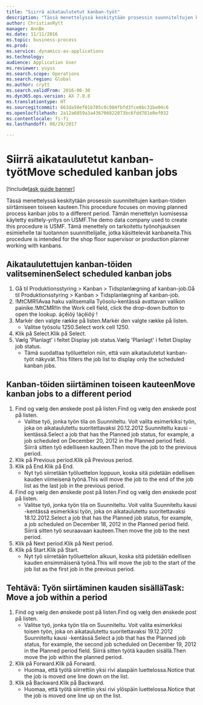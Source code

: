 ```yaml
--- 
title: "Siirrä aikataulutetut kanban-työt"
description: "Tässä menettelyssä keskitytään prosessin suunniteltujen kanban-töiden siirtämiseen toiseen kauteen."
author: ChristianRytt
manager: AnnBe
ms.date: 11/11/2016
ms.topic: business-process
ms.prod: 
ms.service: dynamics-ax-applications
ms.technology: 
audience: Application User
ms.reviewer: yuyus
ms.search.scope: Operations
ms.search.region: Global
ms.author: crytt
ms.search.validFrom: 2016-06-30
ms.dyn365.ops.version: AX 7.0.0
ms.translationtype: HT
ms.sourcegitcommit: 663da58ef01b705c0c984fbfd3fce8bc31be04c6
ms.openlocfilehash: 2a12a6859a3a436706822873bc6fdd781e0ef032
ms.contentlocale: fi-fi
ms.lasthandoff: 08/29/2017

---
```

# <a name="move-scheduled-kanban-jobs"></a><span data-ttu-id="bec3d-103">Siirrä aikataulutetut kanban-työt</span><span class="sxs-lookup"><span data-stu-id="bec3d-103">Move scheduled kanban jobs</span></span>

[!include[task guide banner](../../includes/task-guide-banner.md)]

<span data-ttu-id="bec3d-104">Tässä menettelyssä keskitytään prosessin suunniteltujen kanban-töiden siirtämiseen toiseen kauteen.</span><span class="sxs-lookup"><span data-stu-id="bec3d-104">This procedure focuses on moving planned process kanban jobs to a different period.</span></span> <span data-ttu-id="bec3d-105">Tämän menettelyn luomisessa käytetty esittely-yritys on USMF.</span><span class="sxs-lookup"><span data-stu-id="bec3d-105">The demo data company used to create this procedure is USMF.</span></span> <span data-ttu-id="bec3d-106">Tämä menettely on tarkoitettu työnohjauksen esimiehelle tai tuotannon suunnittelijalle, jotka käsittelevät kanbaneita.</span><span class="sxs-lookup"><span data-stu-id="bec3d-106">This procedure is intended for the shop floor supervisor or production planner working with kanbans.</span></span>


## <a name="select-scheduled-kanban-jobs"></a><span data-ttu-id="bec3d-107">Aikataulutettujen kanban-töiden valitseminen</span><span class="sxs-lookup"><span data-stu-id="bec3d-107">Select scheduled kanban jobs</span></span>
1. <span data-ttu-id="bec3d-108">Gå til Produktionsstyring > Kanban > Tidsplanlægning af kanban-job.</span><span class="sxs-lookup"><span data-stu-id="bec3d-108">Gå til Produktionsstyring > Kanban > Tidsplanlægning af kanban-job.</span></span>
2. <span data-ttu-id="bec3d-109">!MtCMR!IAvaa haku valitsemalla Työsolu-kentässä avattavan valikon painike.</span><span class="sxs-lookup"><span data-stu-id="bec3d-109">!MtCMR!In the Work cell field, click the drop-down button to open the lookup.</span></span> <span data-ttu-id="bec3d-110">áçêìõý !</span><span class="sxs-lookup"><span data-stu-id="bec3d-110">áçêìõý !</span></span>
3. <span data-ttu-id="bec3d-111">Markér den valgte række på listen.</span><span class="sxs-lookup"><span data-stu-id="bec3d-111">Markér den valgte række på listen.</span></span>
    * <span data-ttu-id="bec3d-112">Valitse työsolu 1250.</span><span class="sxs-lookup"><span data-stu-id="bec3d-112">Select work cell 1250.</span></span>  
4. <span data-ttu-id="bec3d-113">Klik på Select.</span><span class="sxs-lookup"><span data-stu-id="bec3d-113">Klik på Select.</span></span>
5. <span data-ttu-id="bec3d-114">Vælg 'Planlagt' i feltet Display job status.</span><span class="sxs-lookup"><span data-stu-id="bec3d-114">Vælg 'Planlagt' i feltet Display job status.</span></span>
    * <span data-ttu-id="bec3d-115">Tämä suodattaa työluettelon niin, että vain aikataulutetut kanban-työt näkyvät.</span><span class="sxs-lookup"><span data-stu-id="bec3d-115">This filters the job list to display only the scheduled kanban jobs.</span></span>  

## <a name="move-kanban-jobs-to-a-different-period"></a><span data-ttu-id="bec3d-116">Kanban-töiden siirtäminen toiseen kauteen</span><span class="sxs-lookup"><span data-stu-id="bec3d-116">Move kanban jobs to a different period</span></span>
1. <span data-ttu-id="bec3d-117">Find og vælg den ønskede post på listen.</span><span class="sxs-lookup"><span data-stu-id="bec3d-117">Find og vælg den ønskede post på listen.</span></span>
    * <span data-ttu-id="bec3d-118">Valitse työ, jonka työn tila on Suunniteltu. Voit valita esimerkiksi työn, joka on aikataulutettu suoritettavaksi 20.12.2012 Suunniteltu kausi -kentässä.</span><span class="sxs-lookup"><span data-stu-id="bec3d-118">Select a job that has the Planned job status, for example, a job scheduled on December 20, 2012  in the Planned period field.</span></span> <span data-ttu-id="bec3d-119">Siirrä sitten työ edelliseen kauteen.</span><span class="sxs-lookup"><span data-stu-id="bec3d-119">Then move the job to the previous period.</span></span>  
2. <span data-ttu-id="bec3d-120">Klik på Previous period.</span><span class="sxs-lookup"><span data-stu-id="bec3d-120">Klik på Previous period.</span></span>
3. <span data-ttu-id="bec3d-121">Klik på End.</span><span class="sxs-lookup"><span data-stu-id="bec3d-121">Klik på End.</span></span>
    * <span data-ttu-id="bec3d-122">Nyt työ siirretään työluettelon loppuun, koska sitä pidetään edellisen kauden viimeisenä työnä.</span><span class="sxs-lookup"><span data-stu-id="bec3d-122">This will move the job to the end of the job list as the last job in the previous period.</span></span>  
4. <span data-ttu-id="bec3d-123">Find og vælg den ønskede post på listen.</span><span class="sxs-lookup"><span data-stu-id="bec3d-123">Find og vælg den ønskede post på listen.</span></span>
    * <span data-ttu-id="bec3d-124">Valitse työ, jonka työn tila on Suunniteltu. Voit valita Suunniteltu kausi -kentässä esimerkiksi työn, joka on aikataulutettu suoritettavaksi 18.12.2012.</span><span class="sxs-lookup"><span data-stu-id="bec3d-124">Select a job that has the Planned job status, for example, a job scheduled on December 18, 2012 in the Planned period field.</span></span> <span data-ttu-id="bec3d-125">Siirrä sitten työ seuraavaan kauteen.</span><span class="sxs-lookup"><span data-stu-id="bec3d-125">Then move the job to the next period.</span></span>  
5. <span data-ttu-id="bec3d-126">Klik på Next period.</span><span class="sxs-lookup"><span data-stu-id="bec3d-126">Klik på Next period.</span></span>
6. <span data-ttu-id="bec3d-127">Klik på Start.</span><span class="sxs-lookup"><span data-stu-id="bec3d-127">Klik på Start.</span></span>
    * <span data-ttu-id="bec3d-128">Nyt työ siirretään työluettelon alkuun, koska sitä pidetään edellisen kauden ensimmäisenä työnä.</span><span class="sxs-lookup"><span data-stu-id="bec3d-128">This will move the job to the start of the job list as the first job in the previous period.</span></span>  

## <a name="task-move-a-job-within-a-period"></a><span data-ttu-id="bec3d-129">Tehtävä: Työn siirtäminen kauden sisällä</span><span class="sxs-lookup"><span data-stu-id="bec3d-129">Task: Move a job within a period</span></span>
1. <span data-ttu-id="bec3d-130">Find og vælg den ønskede post på listen.</span><span class="sxs-lookup"><span data-stu-id="bec3d-130">Find og vælg den ønskede post på listen.</span></span>
    * <span data-ttu-id="bec3d-131">Valitse työ, jonka työn tila on Suunniteltu. Voit valita esimerkiksi toisen työn, joka on aikataulutettu suoritettavaksi 19.12.2012 Suunniteltu kausi -kentässä.</span><span class="sxs-lookup"><span data-stu-id="bec3d-131">Select a job that has the Planned job status, for example, the second job scheduled on December 19, 2012 in the Planned period field.</span></span> <span data-ttu-id="bec3d-132">Siirrä sitten työtä kauden sisällä.</span><span class="sxs-lookup"><span data-stu-id="bec3d-132">Then move the job within the planned period.</span></span>  
2. <span data-ttu-id="bec3d-133">Klik på Forward.</span><span class="sxs-lookup"><span data-stu-id="bec3d-133">Klik på Forward.</span></span>
    * <span data-ttu-id="bec3d-134">Huomaa, että työtä siirrettiin yksi rivi alaspäin luettelossa.</span><span class="sxs-lookup"><span data-stu-id="bec3d-134">Notice that the job is moved one line down on the list.</span></span>  
3. <span data-ttu-id="bec3d-135">Klik på Backward.</span><span class="sxs-lookup"><span data-stu-id="bec3d-135">Klik på Backward.</span></span>
    * <span data-ttu-id="bec3d-136">Huomaa, että työtä siirrettiin yksi rivi ylöspäin luettelossa.</span><span class="sxs-lookup"><span data-stu-id="bec3d-136">Notice that the job is moved one line up on the list.</span></span>  


